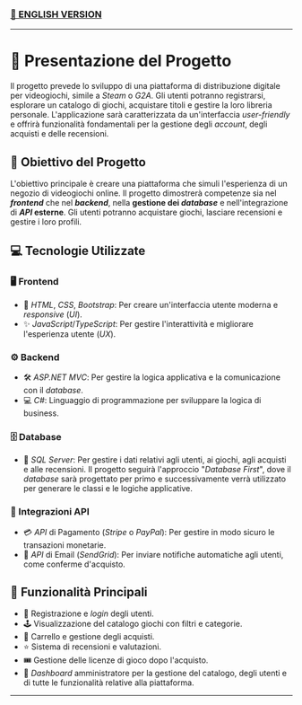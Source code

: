 ### [🏴 ENGLISH VERSION](README.en.md)
---
# 📖 Presentazione del Progetto
Il progetto prevede lo sviluppo di una piattaforma di distribuzione digitale per videogiochi, simile a _Steam_ o _G2A_. Gli utenti potranno registrarsi, esplorare un catalogo di giochi, acquistare titoli e gestire la loro libreria personale. L'applicazione sarà caratterizzata da un'interfaccia _user-friendly_ e offrirà funzionalità fondamentali per la gestione degli _account_, degli acquisti e delle recensioni.

## 🎯 Obiettivo del Progetto
L'obiettivo principale è creare una piattaforma che simuli l'esperienza di un negozio di videogiochi online. Il progetto dimostrerà competenze sia nel _**frontend**_ che nel _**backend**_, nella **gestione dei _database_** e nell'integrazione di **_API_ esterne**. Gli utenti potranno acquistare giochi, lasciare recensioni e gestire i loro profili.

## 💻 Tecnologie Utilizzate

### 🖥️ Frontend
- 🎨 _HTML_, _CSS_, _Bootstrap_: Per creare un'interfaccia utente moderna e _responsive_ (_UI_).
- ✨ _JavaScript_/_TypeScript_: Per gestire l'interattività e migliorare l'esperienza utente (_UX_).

### ⚙️ Backend
- 🛠 _ASP.NET MVC_: Per gestire la logica applicativa e la comunicazione con il _database_.
- 💻 _C#_: Linguaggio di programmazione per sviluppare la logica di business.
### 🗄️ Database
- 💾 _SQL Server_: Per gestire i dati relativi agli utenti, ai giochi, agli acquisti e alle recensioni.
Il progetto seguirà l'approccio "_Database First_", dove il _database_ sarà progettato per primo e successivamente verrà utilizzato per generare le classi e le logiche applicative.
### 🔗 Integrazioni API
- 💳 _API_ di Pagamento (_Stripe_ o _PayPal_): Per gestire in modo sicuro le transazioni monetarie.
- 📧 _API_ di Email (_SendGrid_): Per inviare notifiche automatiche agli utenti, come conferme d'acquisto.
## 🚀 Funzionalità Principali
- 👤 Registrazione e _login_ degli utenti.
- 🕹 Visualizzazione del catalogo giochi con filtri e categorie.
- 🛒 Carrello e gestione degli acquisti.
- ⭐ Sistema di recensioni e valutazioni.
- 🎟 Gestione delle licenze di gioco dopo l'acquisto.
- 🔧 _Dashboard_ amministratore per la gestione del catalogo, degli utenti e di tutte le funzionalità relative alla piattaforma.
---
